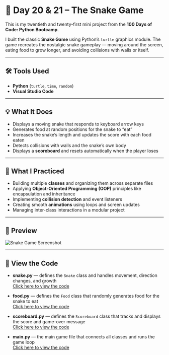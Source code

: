 # 🐍 Day 20 & 21 – The Snake Game  

This is my twentieth and twenty-first mini project from the **100 Days of Code: Python Bootcamp**.  

I built the classic **Snake Game** using Python’s `turtle` graphics module. The game recreates the nostalgic snake gameplay — moving around the screen, eating food to grow longer, and avoiding collisions with walls or itself.  

---

## 🛠 Tools Used  
- **Python** (`turtle`, `time`, `random`)  
- **Visual Studio Code**  

---

## 💡 What It Does  
- Displays a moving snake that responds to keyboard arrow keys  
- Generates food at random positions for the snake to “eat”  
- Increases the snake’s length and updates the score with each food eaten  
- Detects collisions with walls and the snake’s own body  
- Displays a **scoreboard** and resets automatically when the player loses  

---

## 🧠 What I Practiced  
- Building multiple **classes** and organizing them across separate files  
- Applying **Object-Oriented Programming (OOP)** principles like encapsulation and inheritance  
- Implementing **collision detection** and event listeners  
- Creating smooth **animations** using loops and screen updates  
- Managing inter-class interactions in a modular project  

---

## 👀 Preview  
![Snake Game Screenshot](https://github.com/dimma-analytics/100-Days-Of-Code/blob/main/Day20-21-SnakeGame/Day20-21.png)  

---

## 📁 View the Code  
- **snake.py** — defines the `Snake` class and handles movement, direction changes, and growth  
  [Click here to view the code](https://github.com/dimma-analytics/100-Days-Of-Code/blob/main/Day20-21-SnakeGame/snake.py)  

- **food.py** — defines the `Food` class that randomly generates food for the snake to eat  
  [Click here to view the code](https://github.com/dimma-analytics/100-Days-Of-Code/blob/main/Day20-21-SnakeGame/food.py)  

- **scoreboard.py** — defines the `Scoreboard` class that tracks and displays the score and game-over message  
  [Click here to view the code](https://github.com/dimma-analytics/100-Days-Of-Code/blob/main/Day20-21-SnakeGame/scoreboard.py)  

- **main.py** — the main game file that connects all classes and runs the game loop  
  [Click here to view the code](https://github.com/dimma-analytics/100-Days-Of-Code/blob/main/Day20-21-SnakeGame/main.py)
